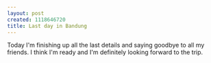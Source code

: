 ```yaml
--- 
layout: post
created: 1118646720
title: Last day in Bandung
---
```

Today I'm finishing up all the last details and saying goodbye to all my friends.  I think I'm ready and I'm definitely looking forward to the trip.
